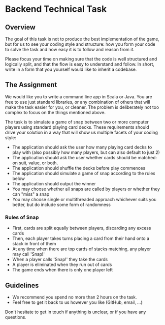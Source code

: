 # Backend Technical Task

## Overview
The goal of this task is not to produce the best implementation of the game, but for us to see your coding style
and structure: how you form your code to solve the task and how easy it is to follow and reason from it.

Please focus your time on making sure that the code is well structured and logically split, and that the flow is
easy to understand and follow. In short, write in a form that you yourself would like to inherit a
codebase.

## The Assignment

We would like you to write a command line app in Scala or Java. You are free to use just standard libraries, or
any combination of others that will make the task easier for you, or cleaner. The problem is deliberately not
too complex to focus on the things mentioned above.

The task is to simulate a game of snap between two or more computer players using standard playing card decks.
These requirements should drive your solution in a way that will show us multiple facets of your coding style:

* The application should ask the user how many playing card decks to play with (also possibly how
many players, but can also default to just 2)
* The application should ask the user whether cards should be matched: on suit, value, or both.
* The application should shuffle the decks before play commences
* The application should simulate a game of snap according to the rules below
* The application should output the winner
* You may choose whether all snaps are called by players or whether they can "miss" a snap
* You may choose single or multithreaded approach whichever suits you better, but do include some
form of randomness

### Rules of Snap
* First, cards are split equally between players, discarding any excess cards
* Then, each player takes turns placing a card from their hand onto a stack in front of them
* At any time when there are top cards of stacks matching, any player may call 'Snap!'
* When a player calls 'Snap!' they take the cards
* A player is eliminated when they run out of cards
* The game ends when there is only one player left

## Guidelines
* We recommend you spend no more than 2 hours on the task.
* Feel free to get it back to us however you like (GitHub, email, ...)

Don't hesitate to get in touch if anything is unclear, or if you have any questions.

